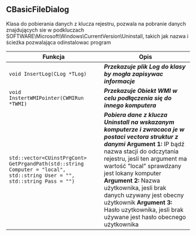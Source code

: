 ## **CBasicFileDialog**

Klasa do pobierania danych z klucza rejestru, pozwala na pobranie danych znajdujących sie w podkluczach SOFTWARE\\Microsoft\\Windows\\CurrentVersion\\Uninstall, takich jak nazwa i ścieżka pozwalająca odinstalowac program

| Funkcja                                  | Opis                                     |
| ---------------------------------------- | ---------------------------------------- |
| `void InsertLog(CLog *TLog)`             | ***Przekazuje plik Log do klasy by mogła zapisywac informacje*** |
| `void InstertWMIPointer(CWMIRun *TWMI)`  | ***Przekazuje Obiekt WMI w celu podłączenia się do innego komputera*** |
| `std::vector<CUinstPrgCont> GetPrgandPath(std::string Computer = "local", std::string User = "", std::string Pass = "")` | ***Pobiera dane z klucza Uninstall na wskazanym komputerze i zwracaca je w postaci vectora struktur z danymi*** **Argument 1:** IP bądź nazwa stacji do odczytania rejestru, jesli ten argument ma wartość "local" sprawdzany jest lokany komputer **Argument 2:** Nazwa użytkownika, jesli brak danych uzywany jest obecny użytkownik **Argument 3:** Hasło uzytkownika, jesli brak używane jest hasło obecnego użytkownika |